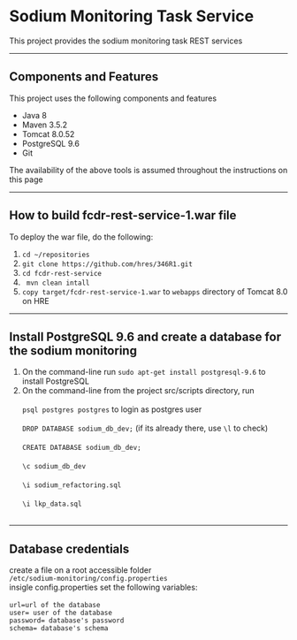 # Sodium Monitoring Task Service

This project provides the sodium monitoring task REST services

---

## Components and Features

This project uses the following components and features

* Java 8
* Maven 3.5.2
* Tomcat 8.0.52
* PostgreSQL 9.6
* Git


The availability of the above tools is assumed throughout the instructions on this page

---

## How to build fcdr-rest-service-1.war file

To deploy the war file, do the following:

1. `cd ~/repositories`
2. `git clone https://github.com/hres/346R1.git`
3. `cd fcdr-rest-service`
4. ` mvn clean intall`
5. `copy target/fcdr-rest-service-1.war`  to `webapps` directory of Tomcat 8.0 on HRE

---
## Install PostgreSQL 9.6 and create a database for the sodium monitoring

1. On the command-line run `sudo apt-get install postgresql-9.6` to install PostgreSQL 
2. On the command-line from the project src/scripts directory, run <br/><br/>
	`psql postgres postgres` to login as postgres user <br/><br/>
	`DROP DATABASE sodium_db_dev;` (if its already there, use `\l` to check) <br/><br/>
	`CREATE DATABASE sodium_db_dev;` <br/><br/>
	`\c sodium_db_dev` <br/><br/>
	`\i sodium_refactoring.sql` <br/><br/>
	`\i lkp_data.sql` <br/><br/>
	
---
## Database credentials 	

create a file on a root accessible folder <br/>
`/etc/sodium-monitoring/config.properties ` <br/>
insigle config.properties set the following variables: <br><br>
`url=url of the database`<br>
`user= user of the database`<br>
`password= database's password`<br>
`schema= database's schema`<br>

